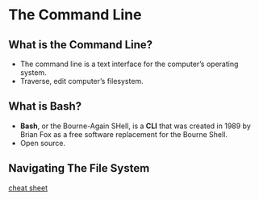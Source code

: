 # The Command Line

## What is the Command Line?
- The command line is a text interface for the computer’s operating system.
- Traverse, edit computer’s filesystem.

## What is Bash?
- **Bash**, or the Bourne-Again SHell, is a **CLI** that was created in 1989 by Brian Fox as a free software replacement for the Bourne Shell.
- Open source.

## Navigating The File System
[cheat sheet](./nav_file_system.pdf)
